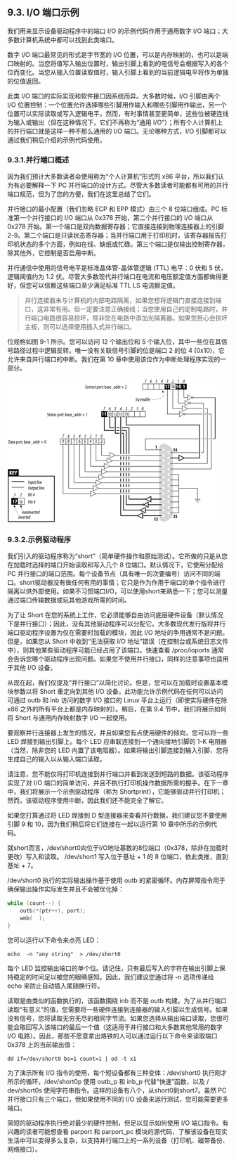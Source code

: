 ##  9.3. I/O 端口示例
我们用来显示设备驱动程序中的端口 I/O 的示例代码作用于通用数字 I/O 端口；大多数计算机系统中都可以找到此类端口。

数字 I/O 端口最常见的形式是字节宽的 I/O 位置，可以是内存映射的，也可以是端口映射的。当您将值写入输出位置时，输出引脚上看到的电信号会根据写入的各个位而变化。当您从输入位置读取值时，输入引脚上看到的当前逻辑电平将作为单独的位值返回。

此类 I/O 端口的实际实现和软件接口因系统而异。大多数时候，I/O 引脚由两个 I/O 位置控制：一个位置允许选择哪些引脚用作输入和哪些引脚用作输出，另一个位置可以实际读取或写入逻辑电平。然而，有时事情甚至更简单，这些位被硬连线为输入或输出（但在这种情况下，它们不再称为“通用 I/O”）；所有个人计算机上的并行端口就是这样一种不那么通用的 I/O 端口。无论哪种方式，I/O 引脚都可以通过我们稍后介绍的示例代码使用。

### 9.3.1.并行端口概述
因为我们预计大多数读者会使用称为“个人计算机”形式的 x86 平台，所以我们认为有必要解释一下 PC 并行端口的设计方式。尽管大多数读者可能都有可用的并行端口规范，但为了您的方便，我们在这里总结了它们。

并行接口的最小配置（我们忽略 ECP 和 EPP 模式）由三个 8 位端口组成。PC 标准第一个并行接口的 I/O 端口从 0x378 开始，第二个并行接口的 I/O 端口从 0x278 开始。第一个端口是双向数据寄存器；它直接连接到物理连接器上的引脚 2-9。第二个端口是只读状态寄存器；当并行端口用于打印机时，该寄存器报告打印机状态的多个方面，例如在线、缺纸或忙碌。第三个端口是仅输出控制寄存器，除其他外，它控制是否启用中断。

并行通信中使用的信号电平是标准晶体管-晶体管逻辑 (TTL) 电平：0 伏和 5 伏，逻辑阈值约为 1.2 伏。尽管大多数现代并行端口在电流和电压额定值方面都做得更好，但您可以信赖这些端口至少满足标准 TTL LS 电流额定值。

> 并行连接器未与计算机的内部电路隔离，如果您想将逻辑门直接连接到端口，这非常有用。但一定要注意正确接线；当您使用自己的定制电路时，并行端口电路很容易损坏，除非您在电路中添加光隔离器。如果您担心会损坏主板，则可以选择使用插入式并行端口。

位规格如图 9-1 所示。您可以访问 12 个输出位和 5 个输入位，其中一些位在其信号路径过程中逻辑反转。唯一没有关联信号引脚的位是端口 2 的位 4 (0x10)，它允许来自并行端口的中断。我们在第 10 章中使用该位作为中断处理程序实现的一部分。

![Alt text](image.png)

### 9.3.2.示例驱动程序
我们引入的驱动程序称为“short”（简单硬件操作和原始测试）。它所做的只是从您在加载时选择的端口开始读取和写入几个 8 位端口。默认情况下，它使用分配给 PC 并行接口的端口范围。每个设备节点（具有唯一的次要编号）访问不同的端口。short驱动器没有做任何有用的事情；它只是作为作用于端口的单个指令进行隔离以供外部使用。如果不习惯端口I/O，可以使用short来熟悉一下；您可以测量通过端口传输数据或玩其他游戏所需的时间。

为了让 Short 在您的系统上工作，它必须能够自由访问底层硬件设备（默认情况下是并行接口）；因此，没有其他驱动程序可以分配它。大多数现代发行版将并行端口驱动程序设置为仅在需要时加载的模块，因此 I/O 地址的争用通常不是问题。但是，如果您从 Short 中收到“无法获取 I/O 地址”错误（在控制台或系统日志文件中），则其他某些驱动程序可能已经占用了该端口。快速查看 /proc/ioports 通常会告诉您哪个驱动程序出现问题。如果您不使用并行接口，同样的注意事项也适用于其他 I/O 设备。

从现在起，我们仅提及“并行接口”以简化讨论。但是，您可以在加载时设置基本模块参数以将 Short 重定向到其他 I/O 设备。此功能允许示例代码在任何可以访问可通过 outb 和 inb 访问的数字 I/O 接口的 Linux 平台上运行（即使实际硬件在除 x86 之外的所有平台上都是内存映射的）。稍后，在第 9.4 节中，我们将展示如何将 Short 与通用内存映射数字 I/O 一起使用。

要观察并行连接器上发生的情况，并且如果您有点使用硬件的倾向，您可以将一些 LED 焊接到输出引脚上。每个 LED 应串联连接到一个通向接地引脚的 1-K 电阻器（当然，除非您的 LED 内置了该电阻器）。如果将输出引脚连接到输入引脚，您将生成自己的输入以从输入端口读取。

请注意，您不能仅将打印机连接到并行端口并看到发送到短路的数据。该驱动程序实现了对 I/O 端口的简单访问，并且不执行打印机操作数据所需的握手。在下一章中，我们将展示一个示例驱动程序（称为 Shortprint），它能够驱动并行打印机；然而，该驱动程序使用中断，因此我们还不能完全了解它。

如果您打算通过将 LED 焊接到 D 型连接器来查看并行数据，我们建议您不要使用引脚 9 和 10，因为我们稍后将它们连接在一起以运行第 10 章中所示的示例代码。

就short而言，/dev/short0向位于I/O地址基数的8位端口（0x378，除非在加载时更改）写入和读取。 /dev/short1 写入位于基址 + 1 的 8 位端口，依此类推，直到基址 + 7。

/dev/short0 执行的实际输出操作基于使用 outb 的紧密循环。内存屏障指令用于确保输出操作实际发生并且不会被优化掉：
```c
while (count--) {
    outb(*(ptr++), port);
    wmb(  );
}
```
您可以运行以下命令来点亮 LED：
```
echo  -n "any string"  > /dev/short0
```
每个 LED 监控输出端口的单个位。请记住，只有最后写入的字符在输出引脚上保持稳定的时间足以被您的眼睛感知。因此，我们建议您通过将 -n 选项传递给 echo 来防止自动插入尾随换行符。

读取是由类似的函数执行的，该函数围绕 inb 而不是 outb 构建。为了从并行端口读取“有意义”的值，您需要将一些硬件连接到连接器的输入引脚以生成信号。如果没有信号，您将读取无穷无尽的相同字节流。如果您选择从输出端口读取，您很可能会取回写入该端口的最后一个值（这适用于并行接口和大多数其他常用的数字 I/O 电路）。因此，那些不愿意拿出烙铁的人可以通过运行以下命令来读取端口 0x378 上的当前输出值：

```
dd if=/dev/short0 bs=1 count=1 | od -t x1
```
为了演示所有 I/O 指令的使用，每个短设备都有三种变体：/dev/short0 执行刚才所示的循环，/dev/short0p 使用 outb_p 和 inb_p 代替“快速”函数，以及 / dev/short0s 使用字符串指令。这样的设备有八个，从short0到short7。虽然 PC 并行接口只有三个端口，但如果使用不同的 I/O 设备来运行测试，您可能需要更多端口。

简短的驱动程序执行绝对最少的硬件控制，但足以显示如何使用 I/O 端口指令。有兴趣的读者可能想查看 parport 和 parport_pc 模块的源代码，了解该设备在现实生活中可以变得多么复杂，以支持并行端口上的一系列设备（打印机、磁带备份、网络接口）。